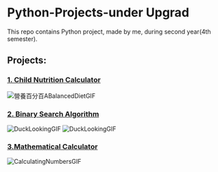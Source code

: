 # Python-Projects-under Upgrad
This repo contains Python project, made by me, during second year(4th semester).

## Projects:
### <a href="https://github.com/singhmansi25/Python-Projects-upgrad-/tree/main/Child%20Nutrition%20Calculator">1. Child Nutrition Calculator </a>
![營養百分百ABalancedDietGIF](https://user-images.githubusercontent.com/76874762/149952606-ca5c93af-1da7-4dbc-a52e-3ae3c7d3c67d.gif)

### <a href="https://github.com/singhmansi25/Python-Projects-upgrad-/tree/main/Binary_Search_Algorithm">2. Binary Search Algorithm </a>
![DuckLookingGIF](https://user-images.githubusercontent.com/76874762/153716040-a18c1710-5bb6-4f81-889e-43148a3f1e6a.gif)
![DuckLookingGIF](https://user-images.githubusercontent.com/76874762/153716040-a18c1710-5bb6-4f81-889e-43148a3f1e6a.gif)

### <a href="https://github.com/singhmansi25/Python-Projects-upgrad-/tree/main/Mathematical%20Calculator">3.Mathematical Calculator </a>
![CalculatingNumbersGIF](https://user-images.githubusercontent.com/76874762/153716238-91620745-d173-4b73-b6c4-5b4c63383db1.gif)
